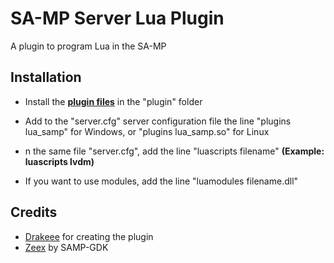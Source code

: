 # SA-MP Server Lua Plugin

A plugin to program Lua in the SA-MP

## Installation

- Install the **[plugin files](https://github.com/FlexodBR/samp-server-lua/releases)** in the "plugin" folder

- Add to the "server.cfg" server configuration file the line "plugins lua_samp" for Windows, or "plugins lua_samp.so" for Linux

- n the same file "server.cfg", add the line "luascripts filename" **(Example: luascripts lvdm)**

- If you want to use modules, add the line "luamodules filename.dll"

## Credits

- [Drakeee](https://github.com/drakeee/samp-plugin-lua) for creating the plugin
- [Zeex](https://github.com/Zeex/sampgdk) by SAMP-GDK
